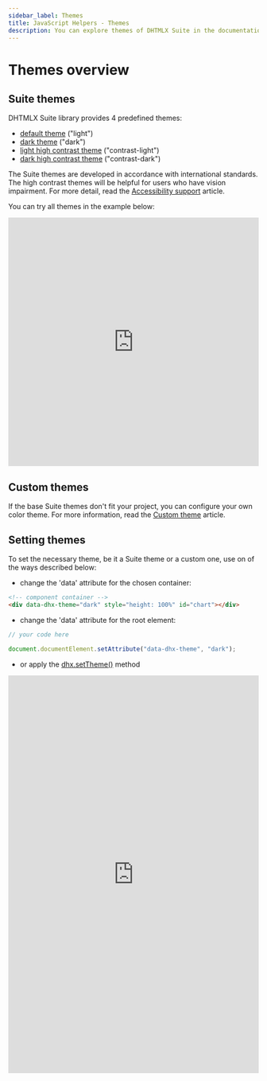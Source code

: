 ```yaml
---
sidebar_label: Themes
title: JavaScript Helpers - Themes
description: You can explore themes of DHTMLX Suite in the documentation of the DHTMLX JavaScript UI library. Browse developer guides and API reference, try out code examples and live demos, and download a free 30-day evaluation version of DHTMLX Suite.
---
```


# Themes overview

## Suite themes

DHTMLX Suite library provides 4 predefined themes:

- [default theme](themes/default_theme.md) ("light")
- [dark theme](themes/dark_theme.md) ("dark")
- [light high contrast theme](themes/contrast_light_theme.md) ("contrast-light")
- [dark high contrast theme](themes/contrast_dark_theme.md) ("contrast-dark")

The Suite themes are developed in accordance with international standards. The high contrast themes will be helpful for users who have vision impairment. For more detail, read the [Accessibility support](common_features/accessibility_support.md) article.

You can try all themes in the example below:

<iframe src="https://snippet.dhtmlx.com/85fbitnu?mode=result" frameborder="0" class="snippet_iframe" width="100%" height="500"></iframe>

## Custom themes

If the base Suite themes don't fit your project, you can configure your own color theme. For more information, read the [Custom theme](themes/custom_theme.md) article.

## Setting themes

To set the necessary theme, be it a Suite theme or a custom one, use on of the ways described below:

- change the 'data' attribute for the chosen container:

~~~html title="index.html"
<!-- component container -->
<div data-dhx-theme="dark" style="height: 100%" id="chart"></div>
~~~

- change the 'data' attribute for the root element:

~~~js title="index.js"
// your code here

document.documentElement.setAttribute("data-dhx-theme", "dark");
~~~

- or apply the [dhx.setTheme()](themes/api/themes_settheme_method.md) method 

<iframe src="https://snippet.dhtmlx.com/d2she1z9?mode=js" frameborder="0" class="snippet_iframe" width="100%" height="800"></iframe>



